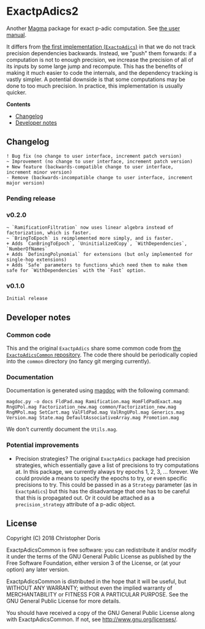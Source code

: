 # ExactpAdics2

Another [Magma](http://magma.maths.usyd.edu.au/magma) package for exact p-adic computation. See [the user manual](https://cjdoris.github.io/ExactpAdics2).

It differs from [the first implementation (`ExactpAdics`)](https://github.com/cjdoris/ExactpAdics) in that we do not track precision dependencies backwards. Instead, we "push" them forwards: if a computation is not to enough precision, we increase the precision of all of its inputs by some large jump and recompute. This has the benefits of making it much easier to code the internals, and the dependency tracking is vastly simpler. A potential downside is that some computations may be done to too much precision. In practice, this implementation is usually quicker.

**Contents**
- [Changelog](#changelog)
- [Developer notes](#developer-notes)

## Changelog

```
! Bug fix (no change to user interface, increment patch version)
~ Improvement (no change to user interface, increment patch version)
+ New feature (backwards-compatible change to user interface, increment minor version)
- Remove (backwards-incompatible change to user interface, increment major version)
```

### Pending release

### v0.2.0
```
~ `RamificationFiltration` now uses linear algebra instead of factorization, which is faster.
~ `BringToEpoch` is reimplemented more simply, and is faster.
+ Adds `CanBringToEpoch`, `UninitializedCopy`, `WithDependencies`, `NumberOfNames`
+ Adds `DefiningPolynomial` for extensions (but only implemented for single-hop extensions)
+ Adds `Safe` parameters to functions which need them to make them safe for `WithDependencies` with the `Fast` option.
```

### v0.1.0
```
Initial release
```

## Developer notes

### Common code

This and the original `ExactpAdics` share some common code from [the `ExactpAdicsCommon` repository](https://github.com/cjdoris/ExactpAdicsCommon). The code there should be periodically copied into the `common` directory (no fancy git merging currently).

### Documentation

Documentation is generated using [magdoc](https://cjdoris.github.io/magdoc) with the following command:

```
magdoc.py -o docs FldPad.mag Ramification.mag HomFldPadExact.mag RngUPol.mag Factorization_new.mag common/Factorization_new.mag RngMPol.mag SetCart.mag ValFldPad.mag ValRngUPol.mag Generics.mag Version.mag State.mag DefaultAssociativeArray.mag Promotion.mag
```

We don't currently document the `Utils.mag`.

### Potential improvements
- Precision strategies? The original `ExactpAdics` package had precision strategies, which essentially gave a list of precisions to try computations at. In this package, we currently always try epochs 1, 2, 3, ... forever. We could provide a means to specify the epochs to try, or even specific precisions to try. This could be passed in as a `Strategy` parameter (as in `ExactpAdics`) but this has the disadvantage that one has to be careful that this is propagated out. Or it could be attached as a `precision_strategy` attribute of a p-adic object.

## License

Copyright (C) 2018 Christopher Doris

ExactpAdicsCommon is free software: you can redistribute it and/or modify
it under the terms of the GNU General Public License as published by
the Free Software Foundation, either version 3 of the License, or
(at your option) any later version.

ExactpAdicsCommon is distributed in the hope that it will be useful,
but WITHOUT ANY WARRANTY; without even the implied warranty of
MERCHANTABILITY or FITNESS FOR A PARTICULAR PURPOSE.  See the
GNU General Public License for more details.

You should have received a copy of the GNU General Public License
along with ExactpAdicsCommon.  If not, see http://www.gnu.org/licenses/.
